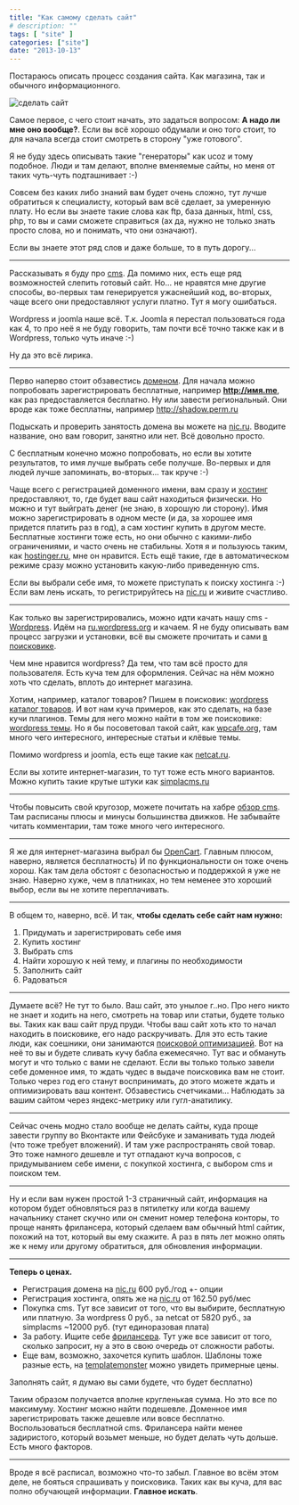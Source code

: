 ```yaml
---
title: "Как самому сделать сайт"
# description: ""
tags: [ "site" ]
categories: ["site"]
date: "2013-10-13"
---
```


Постараюсь описать процесс создания сайта. Как магазина, так и обычного информационного.
<!-- Read more -->

![сделать сайт](http://risovach.ru/upload/2012/12/mem/nelzya-prosto-tak-vzyat-i-boromir-mem_6084466_orig_.jpg)

Самое первое, с чего стоит начать, это задаться вопросом: **А надо ли мне оно вообще?**. Если вы всё хорошо обдумали и оно того стоит, то для начала всегда стоит смотреть в сторону "уже готового".

Я не буду здесь описывать такие "генераторы" как ucoz и тому подобное. Люди и там делают, вполне вменяемые сайты, но меня от таких чуть-чуть подташнивает :-)

Совсем без каких либо знаний вам будет очень сложно, тут лучше обратиться к специалисту, который вам всё сделает, за умеренную плату. Но если вы знаете такие слова как ftp, база данных, html, css, php, то вы и сами сможете справиться (ах да, нужно не только знать просто слова, но и понимать, что они означают).

Если вы знаете этот ряд слов и даже больше, то в путь дорогу...

***

Рассказывать я буду про [cms](http://ru.wikipedia.org/wiki/%D0%A1%D0%B8%D1%81%D1%82%D0%B5%D0%BC%D0%B0_%D1%83%D0%BF%D1%80%D0%B0%D0%B2%D0%BB%D0%B5%D0%BD%D0%B8%D1%8F_%D1%81%D0%BE%D0%B4%D0%B5%D1%80%D0%B6%D0%B8%D0%BC%D1%8B%D0%BC). Да помимо них, есть еще ряд возможностей слепить готовый сайт. Но... не нравятся мне другие способы, во-первых там генерируется ужаснейший код, во-вторых, чаще всего они предоставляют услуги платно. Тут я могу ошибаться.

Wordpress и joomla наше всё. Т.к. Joomla я перестал пользоваться года как 4, то про неё я не буду говорить, там почти всё точно также как и в Wordpress, только чуть иначе :-)

Ну да это всё лирика.

***

Перво наперво стоит обзавестись [доменом](http://ru.wikipedia.org/wiki/%D0%94%D0%BE%D0%BC%D0%B5%D0%BD%D0%BD%D0%BE%D0%B5_%D0%B8%D0%BC%D1%8F). Для начала можно попробовать зарегистрировать бесплатные, например **http://имя.me**, как раз предоставляется бесплатно. Ну или завести региональный. Они вроде как тоже бесплатны, например http://shadow.perm.ru

Подыскать и проверить занятость домена вы можете на [nic.ru](http://nic.ru/). Вводите название, оно вам говорит, занятно или нет. Всё довольно просто.

С бесплатным конечно можно попробовать, но если вы хотите результатов, то имя лучше выбрать себе получше. Во-первых и для людей лучше запоминать, во-вторых... так круче :-)

Чаще всего с регистрацией доменного имени, вам сразу и [хостинг](http://ru.wikipedia.org/wiki/%D0%A5%D0%BE%D1%81%D1%82%D0%B8%D0%BD%D0%B3) предоставляют, то, где будет ваш сайт находиться физически. Но можно и тут выйграть денег (не знаю, в хорошую ли сторону). Имя можно зарегистрировать в одном месте (и да, за хорошее имя придется платить раз в год), а сам хостинг купить в другом месте. Бесплатные хостинги тоже есть, но они обычно с какими-либо ограничениями, и часто очень не стабильны. Хотя я и пользуюсь таким, как [hostinger.ru](http://www.hostinger.ru/), мне он нравится. Есть ещё такие, где в автоматическом режиме сразу можно установить какую-либо приведенную cms.

Если вы выбрали себе имя, то можете приступать к поиску хостинга :-) Если вам лень искать, то регистрируйтесь на [nic.ru](http://nic.ru/) и живите счастливо.

***

Как только вы зарегистрировались, можно идти качать нашу cms - [Wordpress](http://ru.wordpress.org/). Идём на [ru.wordpress.org](http://ru.wordpress.org/) и качаем. Я не буду описывать вам процесс загрузки и установки, всё вы сможете прочитать и сами [в поисковике](http://bit.ly/14g4hEW).

Чем мне нравится wordpress? Да тем, что там всё просто для пользователя. Есть куча тем для оформления. Сейчас на нём можно хоть что сделать, вплоть до интернет магазина.

Хотим, например, каталог товаров? Пишем в поисковик: [wordpress каталог товаров](http://bit.ly/14g4FU7). И вот нам куча примеров, как это сделать, на базе кучи плагинов.
Темы для него можно найти в том же поисковике: [wordpress темы](http://bit.ly/zfyju5). Но я бы посоветовал такой сайт, как [wpcafe.org](http://wpcafe.org/), там много чего интересного, интересные статьи и клёвые темы.

Помимо wordpress и joomla, есть еще такие как [netcat.ru](http://www.netcat.ru/).

Если вы хотите интернет-магазин, то тут тоже есть много вариантов. Можно купить такие крутые штуки как [simplacms.ru](http://simplacms.ru/)

***

Чтобы повысить свой кругозор, можете почитать на хабре [обзор cms](http://habrahabr.ru/post/92607/). Там расписаны плюсы и минусы большинства движков. Не забывайте читать комментарии, там тоже много чего интересного.

***

Я же для интернет-магазина выбрал бы [OpenCart](http://myopencart.ru/). Главным плюсом, наверно, является бесплатность) И по функциональности он тоже очень хорош. Как там дела обстоят с безопасностью и поддержкой я уже не знаю. Наверно хуже, чем в платниках, но тем неменее это хороший выбор, если вы не хотите переплачивать.

***

В общем то, наверно, всё.
И так, **чтобы сделать себе сайт нам нужно:**

1. Придумать и зарегистрировать себе имя
2. Купить хостинг
3. Выбрать cms
4. Найти хорошую к ней тему, и плагины по необходимости
5. Заполнить сайт
6. Радоваться

***

Думаете всё? Не тут то было. Ваш сайт, это унылое г..но. Про него никто не знает и ходить на него, смотреть на товар или статьи, будете только вы. Таких как ваш сайт пруд пруди. Чтобы ваш сайт хоть кто то начал находить в поисковике, его надо раскручивать. Для это есть такие люди, как соешники, они занимаются [поисковой оптимизацией](https://ru.wikipedia.org/wiki/%D0%9F%D0%BE%D0%B8%D1%81%D0%BA%D0%BE%D0%B2%D0%B0%D1%8F_%D0%BE%D0%BF%D1%82%D0%B8%D0%BC%D0%B8%D0%B7%D0%B0%D1%86%D0%B8%D1%8F). Вот на неё то вы и будете сливать кучу бабла ежемесячно. Тут вас и обмануть могут и что только с вами не сделают. Если вы только только завели себе доменное имя, то ждать чудес в выдаче поисковика вам не стоит. Только через год его станут воспринимать, до этого можете ждать и оптимизировать ваш контент. Обзавестись счетчиками... Наблюдать за вашим сайтом через яндекс-метрику или гугл-анатилику.

***

Сейчас очень модно стало вообще не делать сайты, куда проще завести группу во Вконтакте или Фейсбуке и заманивать туда людей (что тоже требует вложений). И там уже распространять свой товар. Это тоже намного дешевле и тут отпадают куча вопросов, с придумыванием себе имени, с покупкой хостинга, с выбором cms и поиском тем.

***

Ну и если вам нужен простой 1-3 страничный сайт, информация на котором будет обновляться раз в пятилетку или когда вашему начальнику станет скучно или он сменит номер телефона конторы, то проще нанять фрилансера, который сделаем вам обычный html сайтик, похожий на тот, который вы ему скажите. А раз в пять лет можно опять же к нему или другому обратиться, для обновления информации.

***

**Теперь о ценах.**

- Регистрация домена на [nic.ru][1] 600 руб./год +- опции
- Регистрация хостинга, опять же на [nic.ru][2] от 162.50 руб/мес
- Покупка cms. Тут все зависит от того, что вы выбирите, бесплатную или платную. За wordpress 0 руб., за netcat от 5820 руб., за simplacms ~12000 руб. (тут единоразовая плата)
- За работу. Ищите себе [фрилансера][3]. Тут уже все зависит от того, сколько запросит, ну а это в свою очередь от сложности работы.
- Еще вам, возможно, захочется купить шаблон. Шаблоны тоже разные есть, на [templatemonster][4] можно увидеть примерные цены.

Заполнять сайт, я думаю вы сами будете, что будет бесплатно)

Таким образом получается вполне кругленькая сумма. Но это все по максимуму. Хостинг можно найти подешевле. Доменное имя зарегистрировать также дешевле или вовсе бесплатно. Воспользоваться бесплатной cms. Фрилансера найти менее задиристого, который возьмет меньше, но будет делать чуть дольше. Есть много факторов.

***

Вроде я всё расписал, возможно что-то забыл. Главное во всём этом деле, не бояться спрашивать у поисковика. Таких как вы куча, для вас полно обучающей информации. **Главное искать**.


  [1]: http://nic.ru/dns/domain/ru.html
  [2]: http://hosting.nic.ru/tariff.shtml
  [3]: http://freelansim.ru/freelancers
  [4]: http://www.templatemonster.com/ru/
